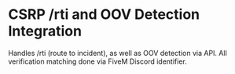 # CSRP /rti and OOV Detection Integration

Handles /rti (route to incident), as well as OOV detection via API. All verification matching done via FiveM Discord identifier.
